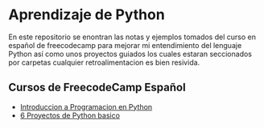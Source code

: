 # Aprendizaje de Python

En este repositorio se enontran las notas y ejemplos tomados del curso en español de freecodecamp para mejorar
mi entendimiento del lenguaje Python así como unos proyectos guiados los cuales estaran seccionados por carpetas
cualquier retroalimentacion es bien resivida.

## Cursos de FreecodeCamp Español

- [Introduccion a Programacion en Python](https://www.youtube.com/watch?v=DLikpfc64cA)
- [6 Proyectos de Python basico](https://www.youtube.com/watch?v=tWnyBD2src0)
